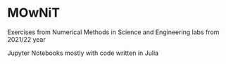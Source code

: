 # MOwNiT

Exercises from Numerical Methods in Science and Engineering labs from 2021/22 year

Jupyter Notebooks mostly with code written in Julia
